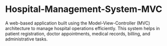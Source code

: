 # Hospital-Management-System-MVC
A web-based application built using the Model-View-Controller (MVC) architecture to manage hospital operations efficiently. This system helps in patient registration, doctor appointments, medical records, billing, and administrative tasks.
